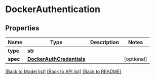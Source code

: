 # DockerAuthentication

## Properties
Name | Type | Description | Notes
------------ | ------------- | ------------- | -------------
**type** | **str** |  | 
**spec** | [**DockerAuthCredentials**](DockerAuthCredentials.md) |  | [optional] 

[[Back to Model list]](../README.md#documentation-for-models) [[Back to API list]](../README.md#documentation-for-api-endpoints) [[Back to README]](../README.md)

